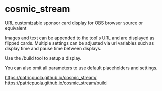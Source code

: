 # cosmic_stream
URL customizable sponsor card display for OBS browser source or equivalent

Images and text can be appended to the tool's URL and are displayed as flipped cards. Multiple settings can be adjusted via url variables such as display time and pause time between displays.

Use the /build tool to setup a display.

You can also omit all parameters to use default placeholders and settings.

https://patricpuola.github.io/cosmic_stream/
https://patricpuola.github.io/cosmic_stream/build
